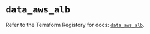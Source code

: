# `data_aws_alb`

Refer to the Terraform Registory for docs: [`data_aws_alb`](https://registry.terraform.io/providers/hashicorp/aws/4.66.1/docs/data-sources/alb).
